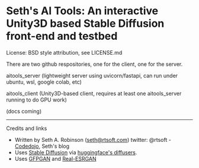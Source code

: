 
# Seth's AI Tools: An interactive Unity3D based Stable Diffusion front-end and testbed

License:  BSD style attribution, see LICENSE.md

There are two github respositories, one for the client, one for the server.

aitools_server (lightweight server using uvicorn/fastapi, can run under ubuntu, wsl, google colab, etc)

aitools_client (Unity3D-based client, requires at least one aitools_server running to do GPU work)

(docs coming)
   
---

Credits and links

- Written by Seth A. Robinson (seth@rtsoft.com) twitter: @rtsoft - [Codedojo](https://www.codedojo.com), Seth's blog
- Uses [Stable Diffusion](https://github.com/CompVis/stable-diffusion) via [huggingface's diffusers](https://github.com/huggingface/diffusers).
- Uses [GFPGAN](https://github.com/TencentARC/GFPGAN) and [Real-ESRGAN](https://github.com/xinntao/Real-ESRGAN)
